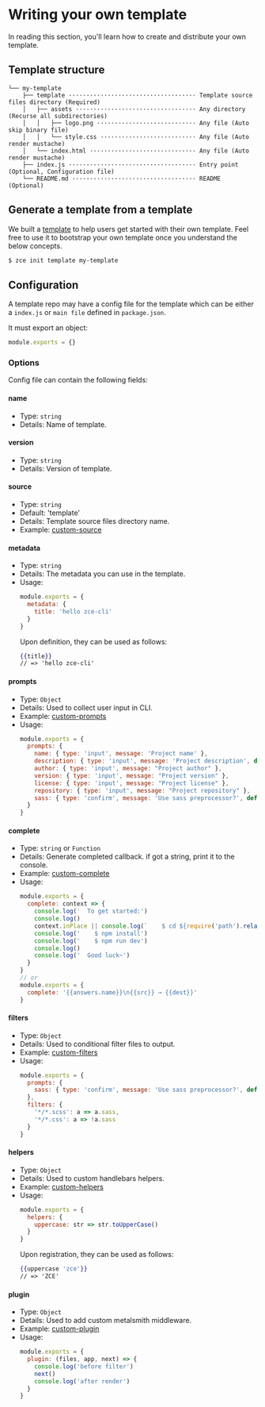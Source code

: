# Writing your own template

In reading this section, you'll learn how to create and distribute your own template.

## Template structure

```
└── my-template
    ├── template ···································· Template source files directory (Required)
    │   ├── assets ·································· Any directory (Recurse all subdirectories)
    │   │   ├── logo.png ···························· Any file (Auto skip binary file)
    │   │   └── style.css ··························· Any file (Auto render mustache)
    │   └── index.html ······························ Any file (Auto render mustache)
    ├── index.js ···································· Entry point (Optional, Configuration file)
    └── README.md ··································· README (Optional)
```

## Generate a template from a template

We built a [template](https://github.com/zce-templates/template) to help users get started with their own template. Feel free to use it to bootstrap your own template once you understand the below concepts.

```sh
$ zce init template my-template
```

## Configuration

A template repo may have a config file for the template which can be either a `index.js` or `main file` defined in `package.json`.

It must export an object:

```js
module.exports = {}
```

### Options

Config file can contain the following fields:

#### name

- Type: `string`
- Details: Name of template.

#### version

- Type: `string`
- Details: Version of template.

#### source

- Type: `string`
- Default: 'template'
- Details: Template source files directory name.
- Example: [custom-source](../test/mock/source)

#### metadata

- Type: `string`
- Details: The metadata you can use in the template.
- Usage:
  ```js
  module.exports = {
    metadata: {
      title: 'hello zce-cli'
    }
  }
  ```
  Upon definition, they can be used as follows:
  ```hbs
  {{title}}
  // => 'hello zce-cli'
  ```

#### prompts

- Type: `Object`
- Details: Used to collect user input in CLI.
- Example: [custom-prompts](../test/mock/prompts)
- Usage:
  ```js
  module.exports = {
    prompts: {
      name: { type: 'input', message: 'Project name' },
      description: { type: 'input', message: 'Project description', default: 'A jekyll project' },
      author: { type: 'input', message: "Project author" },
      version: { type: 'input', message: "Project version" },
      license: { type: 'input', message: "Project license" },
      repository: { type: 'input', message: "Project repository" },
      sass: { type: 'confirm', message: 'Use sass preprocessor?', default: true }
    }
  }
  ```

#### complete

- Type: `string` or `Function`
- Details: Generate completed callback. if got a string, print it to the console.
- Example: [custom-complete](../test/mock/complete)
- Usage:
  ```js
  module.exports = {
    complete: context => {
      console.log('  To get started:')
      console.log()
      context.inPlace || console.log(`    $ cd ${require('path').relative(process.cwd(), context.dest)}`)
      console.log('    $ npm install')
      console.log('    $ npm run dev')
      console.log()
      console.log('  Good luck~')
    }
  }
  // or
  module.exports = {
    complete: '{{answers.name}}\n{{src}} → {{dest}}'
  }
  ```

#### filters

- Type: `Object`
- Details: Used to conditional filter files to output.
- Example: [custom-filters](../test/mock/filters)
- Usage:
  ```js
  module.exports = {
    prompts: {
      sass: { type: 'confirm', message: 'Use sass preprocessor?', default: true }
    },
    filters: {
      '*/*.scss': a => a.sass,
      '*/*.css': a => !a.sass
    }
  }
  ```

#### helpers

- Type: `Object`
- Details: Used to custom handlebars helpers.
- Example: [custom-helpers](../test/mock/helpers)
- Usage:
  ```js
  module.exports = {
    helpers: {
      uppercase: str => str.toUpperCase()
    }
  }
  ```
  Upon registration, they can be used as follows:
  ```hbs
  {{uppercase 'zce'}}
  // => 'ZCE'
  ```

#### plugin

- Type: `Object`
- Details: Used to add custom metalsmith middleware.
- Example: [custom-plugin](../test/mock/plugin)
- Usage:
  ```js
  module.exports = {
    plugin: (files, app, next) => {
      console.log('before filter')
      next()
      console.log('after render')
    }
  }
  ```
